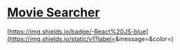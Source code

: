 [Movie Searcher](https://heikkeb.github.io/MovieSearcher/)
==========================================================
[https://img.shields.io/badge/-React%20JS-blue](https://img.shields.io/static/v1?label=<LABEL>&message=<ReactJS>&color=<blue>)
